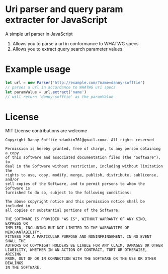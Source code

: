 # Uri parser and query param extracter for JavaScript
A simple url parser in JavaScript

1. Allows you to parse a url in conformance to WHATWG specs
2. Allows you to extract query search parameter values

# Example usage

```js
let url = new Parser('http://example.com/?name=danny-sofftie')
// parses a url in accordance to WHATWG uri specs
let paramValue = url.extract('name')
// will return 'danny-sofftie' as the paramValue
```

# License
MIT License contributions are welcome

```
Copyright Danny Sofftie <dankim761@gmail.com>. All rights reserved

Permission is hereby granted, free of charge, to any person obtaining a copy
of this software and associated documentation files (the "Software"), to
deal in the Software without restriction, including without limitation the
rights to use, copy, modify, merge, publish, distribute, sublicense, and/or
sell copies of the Software, and to permit persons to whom the Software is
furnished to do so, subject to the following conditions:

The above copyright notice and this permission notice shall be included in
all copies or substantial portions of the Software.

THE SOFTWARE IS PROVIDED "AS IS", WITHOUT WARRANTY OF ANY KIND, EXPRESS OR
IMPLIED, INCLUDING BUT NOT LIMITED TO THE WARRANTIES OF MERCHANTABILITY,
FITNESS FOR A PARTICULAR PURPOSE AND NONINFRINGEMENT. IN NO EVENT SHALL THE
AUTHORS OR COPYRIGHT HOLDERS BE LIABLE FOR ANY CLAIM, DAMAGES OR OTHER
LIABILITY, WHETHER IN AN ACTION OF CONTRACT, TORT OR OTHERWISE, ARISING
FROM, OUT OF OR IN CONNECTION WITH THE SOFTWARE OR THE USE OR OTHER DEALINGS
IN THE SOFTWARE.
```